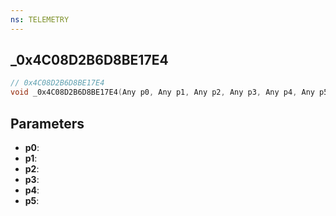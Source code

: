 ```yaml
---
ns: TELEMETRY
---
```

## _0x4C08D2B6D8BE17E4

```c
// 0x4C08D2B6D8BE17E4
void _0x4C08D2B6D8BE17E4(Any p0, Any p1, Any p2, Any p3, Any p4, Any p5);
```

## Parameters
* **p0**:
* **p1**:
* **p2**:
* **p3**:
* **p4**:
* **p5**:
